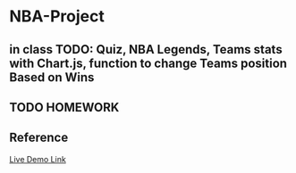 # NBA-Project

## in class TODO:  Quiz, NBA Legends, Teams stats with Chart.js, function to change Teams position Based on Wins

## TODO HOMEWORK 

## Reference 

[Live Demo Link](https://nba-project-2024.netlify.app/)